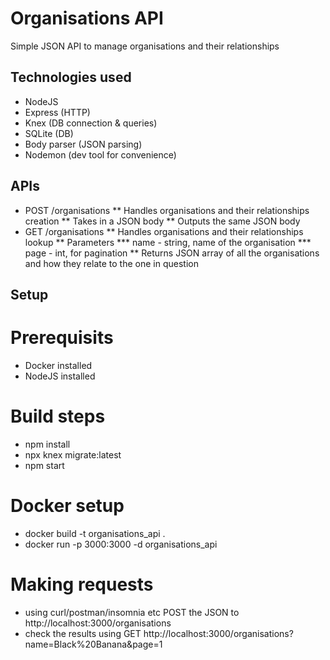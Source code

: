 # Organisations API

Simple JSON API to manage organisations and their relationships

## Technologies used

* NodeJS
* Express (HTTP)
* Knex (DB connection & queries)
* SQLite (DB)
* Body parser (JSON parsing)
* Nodemon (dev tool for convenience)

## APIs

* POST /organisations
** Handles organisations and their relationships creation
** Takes in a JSON body
** Outputs the same JSON body
* GET /organisations
** Handles organisations and their relationships lookup
** Parameters
*** name - string, name of the organisation
*** page - int, for pagination
** Returns JSON array of all the organisations and how they relate to the one in question

## Setup

# Prerequisits

* Docker installed
* NodeJS installed

# Build steps

* npm install
* npx knex migrate:latest
* npm start

# Docker setup

* docker build -t organisations_api .
* docker run -p 3000:3000 -d organisations_api

# Making requests

* using curl/postman/insomnia etc POST the JSON to http://localhost:3000/organisations
* check the results using GET http://localhost:3000/organisations?name=Black%20Banana&page=1

